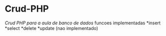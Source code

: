 # Crud-PHP
*Crud PHP para a aula de banco de dados*
funcoes implementadas
*insert
*select
*delete
*update (nao implementado)
